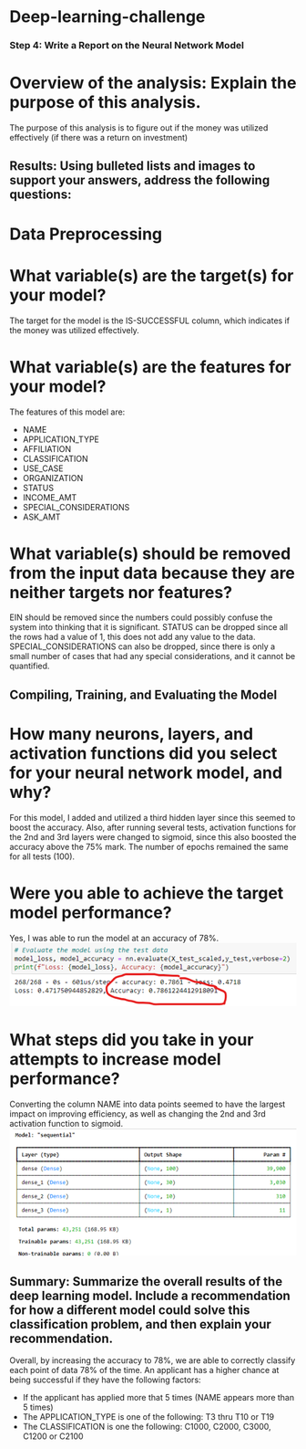 # Deep-learning-challenge

### Step 4: Write a Report on the Neural Network Model

# Overview of the analysis: Explain the purpose of this analysis.

The purpose of this analysis is to figure out if the money was utilized effectively (if there was a return on investment)

## Results: Using bulleted lists and images to support your answers, address the following questions:
# Data Preprocessing
# What variable(s) are the target(s) for your model?
The target for the model is the IS-SUCCESSFUL column, which indicates if the money was utilized effectively.

# What variable(s) are the features for your model?
The features of this model are:
-	NAME
-	APPLICATION_TYPE
-	AFFILIATION
-	CLASSIFICATION
-	USE_CASE
-	ORGANIZATION
-	STATUS
-	INCOME_AMT
-	SPECIAL_CONSIDERATIONS
-	ASK_AMT

# What variable(s) should be removed from the input data because they are neither targets nor features?
EIN should be removed since the numbers could possibly confuse the system into thinking that it is significant.
STATUS can be dropped since all the rows had a value of 1, this does not add any value to the data. 
SPECIAL_CONSIDERATIONS can also be dropped, since there is only a small number of cases that had any special considerations, and it cannot be quantified. 

## Compiling, Training, and Evaluating the Model

# How many neurons, layers, and activation functions did you select for your neural network model, and why?
For this model, I added and utilized a third hidden layer since this seemed to boost the accuracy. Also, after running several tests, activation functions for the 2nd and 3rd layers were changed to sigmoid, since this also boosted the accuracy above the 75% mark. The number of epochs remained the same for all tests (100).

# Were you able to achieve the target model performance?
Yes, I was able to run the model at an accuracy of 78%. 
 ![accuracy](https://github.com/petrick312/deep-learning-challenge/blob/main/img/accuracy.png?raw=true)

# What steps did you take in your attempts to increase model performance?
Converting the column NAME into data points seemed to have the largest impact on improving efficiency, as well as changing the 2nd and 3rd activation function to sigmoid. 
  ![accuracy](https://github.com/petrick312/deep-learning-challenge/blob/main/img/layers.png?raw=true)

## Summary: Summarize the overall results of the deep learning model. Include a recommendation for how a different model could solve this classification problem, and then explain your recommendation.
Overall, by increasing the accuracy to 78%, we are able to correctly classify each point of data 78% of the time. An applicant has a higher chance at being successful if they have the following factors:
-	If the applicant has applied more that 5 times (NAME appears more than 5 times)
-	The APPLICATION_TYPE is one of the following: T3 thru T10 or T19
-	The CLASSIFICATION is one the following: C1000, C2000, C3000, C1200 or C2100


